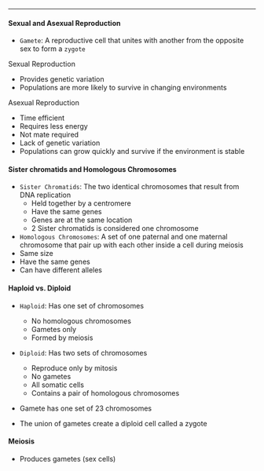 ***
#### Sexual and Asexual Reproduction
* `Gamete`: A reproductive cell that unites with another from the opposite sex to form a `zygote`

Sexual Reproduction
* Provides genetic variation
* Populations are more likely to survive in changing environments

Asexual Reproduction
* Time efficient
* Requires less energy 
* Not mate required
* Lack of genetic variation
* Populations can grow quickly and survive if the environment is stable

#### Sister chromatids and Homologous Chromosomes
* `Sister Chromatids`: The two identical chromosomes that result from DNA replication
	* Held together by a centromere
	* Have the same genes
	* Genes are at the same location
	* 2 Sister chromatids is considered one chromosome
* `Homologous Chromosomes`: A set of one paternal and one maternal chromosome that pair up with each other inside a cell during meiosis
* Same size
* Have the same genes
* Can have different alleles


#### Haploid vs. Diploid
* `Haploid`: Has one set of chromosomes
	* No homologous chromosomes
	* Gametes only
	* Formed by meiosis
* `Diploid`: Has two sets of chromosomes
	* Reproduce only by mitosis
	* No gametes
	* All somatic cells
	* Contains a pair of homologous chromosomes


* Gamete has one set of 23 chromosomes
* The union of gametes create a diploid cell called a zygote


#### Meiosis
* Produces gametes (sex cells)
